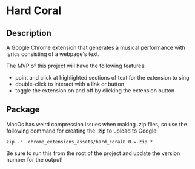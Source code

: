 # Hard Coral

## Description
A Google Chrome extension that generates a musical performance with lyrics consisting of a webpage's text.

The MVP of this project will have the following features:

- point and click at highlighted sections of text for the extension to sing
- double-click to interact with a link or button
- toggle the extension on and off by clicking the extension button

## Package
MacOs has weird compression issues when making .zip files, so use the following command for creating the .zip to upload to Google:

    zip -r .chrome_extensions_assets/hard_coral0.0.v.zip *

Be sure to run this from the root of the project and update the version number for the output!
